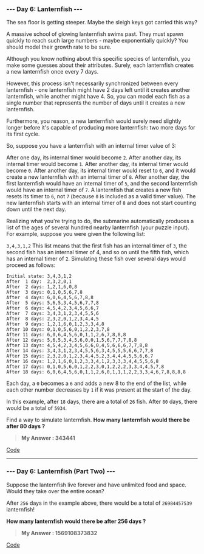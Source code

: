 
### **--- Day 6: Lanternfish ---**

The sea floor is getting steeper. Maybe the sleigh keys got carried this way?

A massive school of glowing lanternfish swims past. They must spawn quickly to reach such large numbers - maybe exponentially quickly? You should model their growth rate to be sure.

Although you know nothing about this specific species of lanternfish, you make some guesses about their attributes. Surely, each lanternfish creates a new lanternfish once every 7 days.

However, this process isn't necessarily synchronized between every lanternfish - one lanternfish might have 2 days left until it creates another lanternfish, while another might have 4. So, you can model each fish as a single number that represents the number of days until it creates a new lanternfish.

Furthermore, you reason, a new lanternfish would surely need slightly longer before it's capable of producing more lanternfish: two more days for its first cycle.

So, suppose you have a lanternfish with an internal timer value of 3:

After one day, its internal timer would become ```2```.
After another day, its internal timer would become ```1```.
After another day, its internal timer would become ```0```.
After another day, its internal timer would reset to ```6```, and it would create a new lanternfish with an internal timer of ```8```.
After another day, the first lanternfish would have an internal timer of ```5```, and the second lanternfish would have an internal timer of ```7```.
A lanternfish that creates a new fish resets its timer to ```6```, not ```7``` (because ```0``` is included as a valid timer value). The new lanternfish starts with an internal timer of ```8``` and does not start counting down until the next day.

Realizing what you're trying to do, the submarine automatically produces a list of the ages of several hundred nearby lanternfish (your puzzle input). For example, suppose you were given the following list:

```3,4,3,1,2```
This list means that the first fish has an internal timer of ``3``, the second fish has an internal timer of 4, and so on until the fifth fish, which has an internal timer of ```2```. Simulating these fish over several days would proceed as follows:
```
Initial state: 3,4,3,1,2
After  1 day:  2,3,2,0,1
After  2 days: 1,2,1,6,0,8
After  3 days: 0,1,0,5,6,7,8
After  4 days: 6,0,6,4,5,6,7,8,8
After  5 days: 5,6,5,3,4,5,6,7,7,8
After  6 days: 4,5,4,2,3,4,5,6,6,7
After  7 days: 3,4,3,1,2,3,4,5,5,6
After  8 days: 2,3,2,0,1,2,3,4,4,5
After  9 days: 1,2,1,6,0,1,2,3,3,4,8
After 10 days: 0,1,0,5,6,0,1,2,2,3,7,8
After 11 days: 6,0,6,4,5,6,0,1,1,2,6,7,8,8,8
After 12 days: 5,6,5,3,4,5,6,0,0,1,5,6,7,7,7,8,8
After 13 days: 4,5,4,2,3,4,5,6,6,0,4,5,6,6,6,7,7,8,8
After 14 days: 3,4,3,1,2,3,4,5,5,6,3,4,5,5,5,6,6,7,7,8
After 15 days: 2,3,2,0,1,2,3,4,4,5,2,3,4,4,4,5,5,6,6,7
After 16 days: 1,2,1,6,0,1,2,3,3,4,1,2,3,3,3,4,4,5,5,6,8
After 17 days: 0,1,0,5,6,0,1,2,2,3,0,1,2,2,2,3,3,4,4,5,7,8
After 18 days: 6,0,6,4,5,6,0,1,1,2,6,0,1,1,1,2,2,3,3,4,6,7,8,8,8,8
```
Each day, a ```0``` becomes a ```6``` and adds a new 8 to the end of the list, while each other number decreases by ```1``` if it was present at the start of the day.

In this example, after ```18``` days, there are a total of ```26``` fish. After ```80``` days, there would be a total of ```5934```.

Find a way to simulate lanternfish. **How many lanternfish would there be after 80 days ?**

> **My Answer : 343441**

[Code]()
 
------
 
### **--- Day 6: Lanternfish (Part Two) ---**

Suppose the lanternfish live forever and have unlimited food and space. Would they take over the entire ocean?

After ```256``` days in the example above, there would be a total of ```26984457539``` lanternfish!

**How many lanternfish would there be after 256 days ?**

> **My Answer : 1569108373832**

[Code]()


